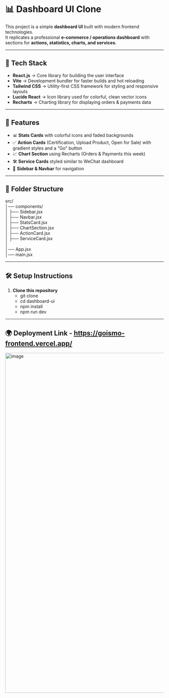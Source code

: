 # 📊 Dashboard UI Clone

This project is a simple **dashboard UI** built with modern frontend technologies.  
It replicates a professional **e-commerce / operations dashboard** with sections for **actions, statistics, charts, and services**.

---

## 🚀 Tech Stack

- **React.js** → Core library for building the user interface  
- **Vite** → Development bundler for faster builds and hot reloading  
- **Tailwind CSS** → Utility-first CSS framework for styling and responsive layouts  
- **Lucide React** → Icon library used for colorful, clean vector icons  
- **Recharts** → Charting library for displaying orders & payments data  

---

## 📌 Features

- 📊 **Stats Cards** with colorful icons and faded backgrounds  
- ✅ **Action Cards** (Certification, Upload Product, Open for Sale) with gradient styles and a "Go" button  
- 📈 **Chart Section** using Recharts (Orders & Payments this week)  
- 🛠️ **Service Cards** styled similar to WeChat dashboard  
- 📂 **Sidebar & Navbar** for navigation  

---

## 📂 Folder Structure

src/  
│── components/  
│   ├── Sidebar.jsx  
│   ├── Navbar.jsx  
│   ├── StatsCard.jsx  
│   ├── ChartSection.jsx  
│   ├── ActionCard.jsx  
│   ├── ServiceCard.jsx  
│  
│── App.jsx  
│── main.jsx  

---

## 🛠️ Setup Instructions

1. **Clone this repository**
    - git clone <your-repo-url> 
    - cd dashboard-ui  
   - npm install  
   - npm run dev
   



---

## 🌍 Deployment Link - https://goismo-frontend.vercel.app/



<img width="1920" height="1080" alt="image" src="https://github.com/user-attachments/assets/bf1bef2e-80fc-4c44-ab7d-f16ab1820402" />

